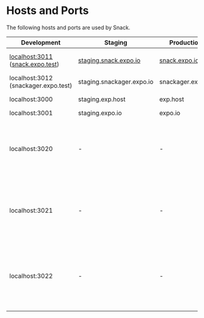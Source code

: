 # Hosts and Ports

The following hosts and ports are used by Snack.

| Development | Staging | Production | Description |
|---|---|---|---|
| [localhost:3011](http://localhost:3011) ([snack.expo.test](http://snack.expo.test)) | [staging.snack.expo.io](https://staging.snack.expo.io) | [snack.expo.io](https://snack.expo.io) | Snack web-app located in `./website`. |
| localhost:3012 (snackager.expo.test) | staging.snackager.expo.io | snackager.expo.io | Snackager bundler service. |
| localhost:3000 | staging.exp.host | exp.host | The Expo API server. |
| localhost:3001 | staging.expo.io | expo.io | The Expo website. |
| localhost:3020 | - | - | Proxy server that forwards and logs all requests to the local or staging Expo API server. Located in `./packages/snack-proxies`. |
| localhost:3021 | - | - | Proxy server that forwards and logs all requests to the local or staging Expo website. Located in `./packages/snack-proxies`. |
| localhost:3022 | - | - | Proxy server that forwards and logs all requests to the local or staging Snackager service. Located in `./packages/snack-proxies`. |

